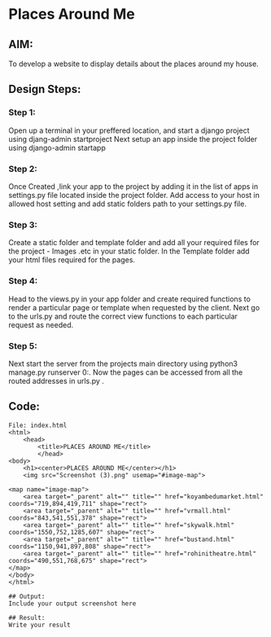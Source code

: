 # Places Around Me
## AIM:
To develop a website to display details about the places around my house.

## Design Steps:

### Step 1:
Open up a terminal in your preffered location, and start a django project using djang-admin startproject <your-project-name> Next setup an app inside the project folder using django-admin startapp <your-app-name>
### Step 2:
Once Created ,link your app to the project by adding it in the list of apps in settings.py file located inside the project folder. Add access to your host in allowed host setting and add static folders path to your settings.py file.
### Step 3:
Create a static folder and template folder and add all your required files for the project - Images .etc in your static folder. In the Template folder add your html files required for the pages.
### Step 4:
Head to the views.py in your app folder and create required functions to render a particular page or template when requested by the client. Next go to the urls.py and route the correct view functions to each particular request as needed.
### Step 5:
Next start the server from the projects main directory using python3 manage.py runserver 0:<portnumber>. Now the pages can be accessed from all the routed addresses in urls.py .

## Code:
```
File: index.html
<html>
    <head>
        <title>PLACES AROUND ME</title>
        </head>
<body>
    <h1><center>PLACES AROUND ME</center></h1>    
    <img src="Screenshot (3).png" usemap="#image-map">

<map name="image-map">
    <area target="_parent" alt="" title="" href="koyambedumarket.html" coords="719,894,419,711" shape="rect">
    <area target="_parent" alt="" title="" href="vrmall.html" coords="843,541,551,378" shape="rect">
    <area target="_parent" alt="" title="" href="skywalk.html" coords="1550,752,1285,607" shape="rect">
    <area target="_parent" alt="" title="" href="bustand.html" coords="1150,941,897,808" shape="rect">
    <area target="_parent" alt="" title="" href="rohinitheatre.html" coords="490,551,768,675" shape="rect">
</map>
</body>
</html>

## Output:
Include your output screenshot here

## Result:
Write your result
